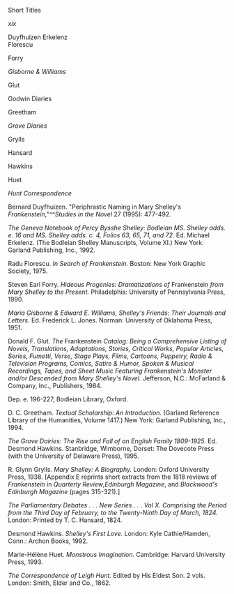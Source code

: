 Short Titles

*xix*

Duyfhuizen Erkelenz\
Florescu

Forry

*Gisborne & Williams*

Glut

Godwin Diaries

Greetham

*Grove Diaries*

Grylls

Hansard

Hawkins

Huet

*Hunt Correspondence*

Bernard Duyfhuizen. "Periphrastic Naming in Mary Shelley's
*Frankenstein*,"*^^Studies in the Novel* 27 (1995): 477-492.

*The Geneva Notebook of Percy Bysshe Shelley: Bodleian MS. Shelley adds.
e. 16 and MS. Shelley adds. c. 4, Folios 63, 65, 71, and 72.* Ed.
Michael Erkelenz. (The Bodleian Shelley Manuscripts, Volume XI.) New
York: Garland Publishing, Inc., 1992.

Radu Florescu. *In Search of Frankenstein.* Boston: New York Graphic
Society, 1975.

Steven Earl Forry. *Hideous Progenies: Dramatizations of* Frankenstein
*from Mary Shelley to the Present.* Philadelphia: University of
Pennsylvania Press, 1990.

*Maria Gisborne & Edward E. Williams, Shelley's Friends: Their Journals
and Letters.* Ed. Frederick L. Jones. Norman: University of Oklahoma
Press, 1951.

Donald F. Glut. *The* Frankenstein *Catalog: Being a Comprehensive
Listing of Novels, Translations, Adaptations, Stories, Critical Works,
Popular Articles, Series, Fumetti, Verse, Stage Plays, Films, Cartoons,
Puppetry, Radio & Television Programs, Comics, Satire & Humor, Spoken &
Musical Recordings, Tapes, and Sheet Music Featuring Frankenstein's
Monster and/or Descended from Mary Shelley's Novel.* Jefferson, N.C.:
McFarland & Company, Inc., Publishers, 1984.

Dep. e. 196-227, Bodleian Library, Oxford.

D. C. Greetham. *Textual Scholarship: An Introduction.* (Garland
Reference Library of the Humanities, Volume 1417.) New York: Garland
Publishing, Inc., 1994.

*The Grove Dairies: The Rise and Fall of an English Family 1809-1925.*
Ed. Desmond Hawkins. Stanbridge, Wimborne, Dorset: The Dovecote Press
(with the University of Delaware Press), 1995.

R. Glynn Grylls. *Mary Shelley: A Biography.* London: Oxford University
Press, 1938. [Appendix E reprints short extracts from the 1818 reviews
of *Frankenstein* in *Quarterly Review*,*Edinburgh Magazine*, and
*Blackwood's Edinburgh Magazine* (pages 315-321).]

*The Parliamentary Debates . . . New Series . . . Vol X. Comprising the
Period from the Third Day of February, to the Twenty-Ninth Day of March,
1824.* London: Printed by T. C. Hansard, 1824.

Desmond Hawkins. *Shelley's First Love.* London: Kyle Cathie/Hamden,
Conn.: Archon Books, 1992.

Marie-Hélène Huet. *Monstrous Imagination.* Cambridge: Harvard
University Press, 1993.

*The Correspondence of Leigh Hunt.* Edited by His Eldest Son. 2 vols.
London: Smith, Elder and Co., 1862.


